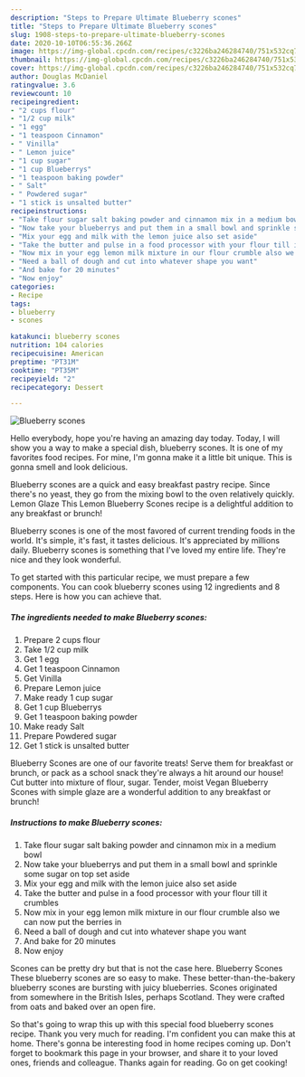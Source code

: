 ```yaml
---
description: "Steps to Prepare Ultimate Blueberry scones"
title: "Steps to Prepare Ultimate Blueberry scones"
slug: 1908-steps-to-prepare-ultimate-blueberry-scones
date: 2020-10-10T06:55:36.266Z
image: https://img-global.cpcdn.com/recipes/c3226ba246284740/751x532cq70/blueberry-scones-recipe-main-photo.jpg
thumbnail: https://img-global.cpcdn.com/recipes/c3226ba246284740/751x532cq70/blueberry-scones-recipe-main-photo.jpg
cover: https://img-global.cpcdn.com/recipes/c3226ba246284740/751x532cq70/blueberry-scones-recipe-main-photo.jpg
author: Douglas McDaniel
ratingvalue: 3.6
reviewcount: 10
recipeingredient:
- "2 cups flour"
- "1/2 cup milk"
- "1 egg"
- "1 teaspoon Cinnamon"
- " Vinilla"
- " Lemon juice"
- "1 cup sugar"
- "1 cup Blueberrys"
- "1 teaspoon baking powder"
- " Salt"
- " Powdered sugar"
- "1 stick is unsalted butter"
recipeinstructions:
- "Take flour sugar salt baking powder and cinnamon mix in a medium bowl"
- "Now take your blueberrys and put them in a small bowl and sprinkle some sugar on top set aside"
- "Mix your egg and milk with the lemon juice also set aside"
- "Take the butter and pulse in a food processor with your flour till it crumbles"
- "Now mix in your egg lemon milk mixture in our flour crumble also we can now put the berries in"
- "Need a ball of dough and cut into whatever shape you want"
- "And bake for 20 minutes"
- "Now enjoy"
categories:
- Recipe
tags:
- blueberry
- scones

katakunci: blueberry scones 
nutrition: 104 calories
recipecuisine: American
preptime: "PT31M"
cooktime: "PT35M"
recipeyield: "2"
recipecategory: Dessert

---
```



![Blueberry scones](https://img-global.cpcdn.com/recipes/c3226ba246284740/751x532cq70/blueberry-scones-recipe-main-photo.jpg)

Hello everybody, hope you're having an amazing day today. Today, I will show you a way to make a special dish, blueberry scones. It is one of my favorites food recipes. For mine, I'm gonna make it a little bit unique. This is gonna smell and look delicious.

Blueberry scones are a quick and easy breakfast pastry recipe. Since there&#39;s no yeast, they go from the mixing bowl to the oven relatively quickly. Lemon Glaze This Lemon Blueberry Scones recipe is a delightful addition to any breakfast or brunch!

Blueberry scones is one of the most favored of current trending foods in the world. It's simple, it's fast, it tastes delicious. It's appreciated by millions daily. Blueberry scones is something that I've loved my entire life. They're nice and they look wonderful.


To get started with this particular recipe, we must prepare a few components. You can cook blueberry scones using 12 ingredients and 8 steps. Here is how you can achieve that.

<!--inarticleads1-->

##### The ingredients needed to make Blueberry scones:

1. Prepare 2 cups flour
1. Take 1/2 cup milk
1. Get 1 egg
1. Get 1 teaspoon Cinnamon
1. Get  Vinilla
1. Prepare  Lemon juice
1. Make ready 1 cup sugar
1. Get 1 cup Blueberrys
1. Get 1 teaspoon baking powder
1. Make ready  Salt
1. Prepare  Powdered sugar
1. Get 1 stick is unsalted butter


Blueberry Scones are one of our favorite treats! Serve them for breakfast or brunch, or pack as a school snack they&#39;re always a hit around our house! Cut butter into mixture of flour, sugar. Tender, moist Vegan Blueberry Scones with simple glaze are a wonderful addition to any breakfast or brunch! 

<!--inarticleads2-->

##### Instructions to make Blueberry scones:

1. Take flour sugar salt baking powder and cinnamon mix in a medium bowl
1. Now take your blueberrys and put them in a small bowl and sprinkle some sugar on top set aside
1. Mix your egg and milk with the lemon juice also set aside
1. Take the butter and pulse in a food processor with your flour till it crumbles
1. Now mix in your egg lemon milk mixture in our flour crumble also we can now put the berries in
1. Need a ball of dough and cut into whatever shape you want
1. And bake for 20 minutes
1. Now enjoy


Scones can be pretty dry but that is not the case here. Blueberry Scones These blueberry scones are so easy to make. These better-than-the-bakery blueberry scones are bursting with juicy blueberries. Scones originated from somewhere in the British Isles, perhaps Scotland. They were crafted from oats and baked over an open fire. 

So that's going to wrap this up with this special food blueberry scones recipe. Thank you very much for reading. I'm confident you can make this at home. There's gonna be interesting food in home recipes coming up. Don't forget to bookmark this page in your browser, and share it to your loved ones, friends and colleague. Thanks again for reading. Go on get cooking!
